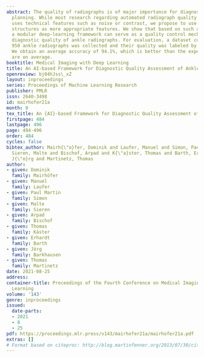 ```yaml
---
abstract: The quality of radiographs is of major importance for diagnosis and treatment
  planning. While most research regarding automated radiograph quality assessment
  uses technical features such as noise or contrast, we propose to use anatomical
  structures as more appropriate features. We show that based on such anatomical features,
  a modular deep-learning framework can serve as a quality control mechanism for the
  diagnostic quality of ankle radiographs. For evaluation, a dataset consisting of
  950 ankle radiographs was collected and their quality was labeled by radiologists.
  We obtain an average accuracy of 94.1%, which is better than the expert radiologists
  are on average.
booktitle: Medical Imaging with Deep Learning
title: An AI-based Framework for Diagnostic Quality Assessment of Ankle Radiographs
openreview: bj04hJss\_xZ
layout: inproceedings
series: Proceedings of Machine Learning Research
publisher: PMLR
issn: 2640-3498
id: mairhofer21a
month: 0
tex_title: An {AI}-based Framework for Diagnostic Quality Assessment of Ankle Radiographs
firstpage: 484
lastpage: 496
page: 484-496
order: 484
cycles: false
bibtex_author: Mairh{\"o}fer, Dominik and Laufer, Manuel and Simon, Paul Martin and
  Sieren, Malte and Bischof, Arpad and K{\"a}ster, Thomas and Barth, Erhardt and Barkhausen,
  J{\"o}rg and Martinetz, Thomas
author:
- given: Dominik
  family: Mairhöfer
- given: Manuel
  family: Laufer
- given: Paul Martin
  family: Simon
- given: Malte
  family: Sieren
- given: Arpad
  family: Bischof
- given: Thomas
  family: Käster
- given: Erhardt
  family: Barth
- given: Jörg
  family: Barkhausen
- given: Thomas
  family: Martinetz
date: 2021-08-25
address:
container-title: Proceedings of the Fourth Conference on Medical Imaging with Deep
  Learning
volume: '143'
genre: inproceedings
issued:
  date-parts:
  - 2021
  - 8
  - 25
pdf: https://proceedings.mlr.press/v143/mairhofer21a/mairhofer21a.pdf
extras: []
# Format based on citeproc: http://blog.martinfenner.org/2013/07/30/citeproc-yaml-for-bibliographies/
---
```

